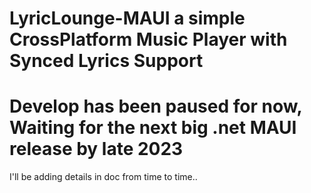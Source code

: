 # LyricLounge-MAUI a simple CrossPlatform Music Player with Synced Lyrics Support
# Develop has been paused for now, Waiting for the next big .net MAUI release by late 2023

I'll be adding details in doc from time to time..
